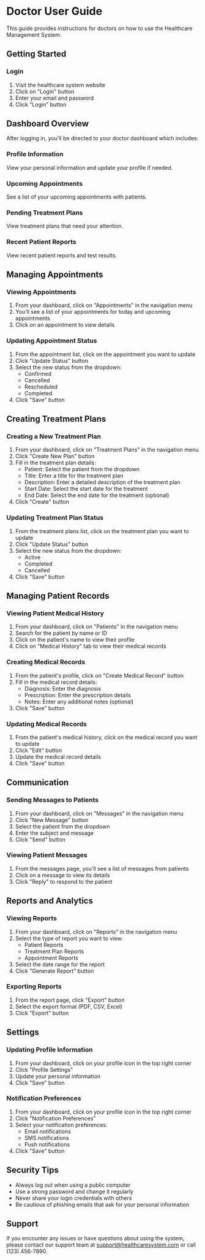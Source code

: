 # Doctor User Guide

This guide provides instructions for doctors on how to use the Healthcare Management System.

## Getting Started

### Login

1. Visit the healthcare system website
2. Click on "Login" button
3. Enter your email and password
4. Click "Login" button

## Dashboard Overview

After logging in, you'll be directed to your doctor dashboard which includes:

### Profile Information
View your personal information and update your profile if needed.

### Upcoming Appointments
See a list of your upcoming appointments with patients.

### Pending Treatment Plans
View treatment plans that need your attention.

### Recent Patient Reports
View recent patient reports and test results.

## Managing Appointments

### Viewing Appointments

1. From your dashboard, click on "Appointments" in the navigation menu
2. You'll see a list of your appointments for today and upcoming appointments
3. Click on an appointment to view details

### Updating Appointment Status

1. From the appointment list, click on the appointment you want to update
2. Click "Update Status" button
3. Select the new status from the dropdown:
   - Confirmed
   - Cancelled
   - Rescheduled
   - Completed
4. Click "Save" button

## Creating Treatment Plans

### Creating a New Treatment Plan

1. From your dashboard, click on "Treatment Plans" in the navigation menu
2. Click "Create New Plan" button
3. Fill in the treatment plan details:
   - Patient: Select the patient from the dropdown
   - Title: Enter a title for the treatment plan
   - Description: Enter a detailed description of the treatment plan
   - Start Date: Select the start date for the treatment
   - End Date: Select the end date for the treatment (optional)
4. Click "Create" button

### Updating Treatment Plan Status

1. From the treatment plans list, click on the treatment plan you want to update
2. Click "Update Status" button
3. Select the new status from the dropdown:
   - Active
   - Completed
   - Cancelled
4. Click "Save" button

## Managing Patient Records

### Viewing Patient Medical History

1. From your dashboard, click on "Patients" in the navigation menu
2. Search for the patient by name or ID
3. Click on the patient's name to view their profile
4. Click on "Medical History" tab to view their medical records

### Creating Medical Records

1. From the patient's profile, click on "Create Medical Record" button
2. Fill in the medical record details:
   - Diagnosis: Enter the diagnosis
   - Prescription: Enter the prescription details
   - Notes: Enter any additional notes (optional)
3. Click "Save" button

### Updating Medical Records

1. From the patient's medical history, click on the medical record you want to update
2. Click "Edit" button
3. Update the medical record details
4. Click "Save" button

## Communication

### Sending Messages to Patients

1. From your dashboard, click on "Messages" in the navigation menu
2. Click "New Message" button
3. Select the patient from the dropdown
4. Enter the subject and message
5. Click "Send" button

### Viewing Patient Messages

1. From the messages page, you'll see a list of messages from patients
2. Click on a message to view its details
3. Click "Reply" to respond to the patient

## Reports and Analytics

### Viewing Reports

1. From your dashboard, click on "Reports" in the navigation menu
2. Select the type of report you want to view:
   - Patient Reports
   - Treatment Plan Reports
   - Appointment Reports
3. Select the date range for the report
4. Click "Generate Report" button

### Exporting Reports

1. From the report page, click "Export" button
2. Select the export format (PDF, CSV, Excel)
3. Click "Export" button

## Settings

### Updating Profile Information

1. From your dashboard, click on your profile icon in the top right corner
2. Click "Profile Settings"
3. Update your personal information
4. Click "Save" button

### Notification Preferences

1. From your dashboard, click on your profile icon in the top right corner
2. Click "Notification Preferences"
3. Select your notification preferences:
   - Email notifications
   - SMS notifications
   - Push notifications
4. Click "Save" button

## Security Tips

- Always log out when using a public computer
- Use a strong password and change it regularly
- Never share your login credentials with others
- Be cautious of phishing emails that ask for your personal information

## Support

If you encounter any issues or have questions about using the system, please contact our support team at support@healthcaresystem.com or call (123) 456-7890.